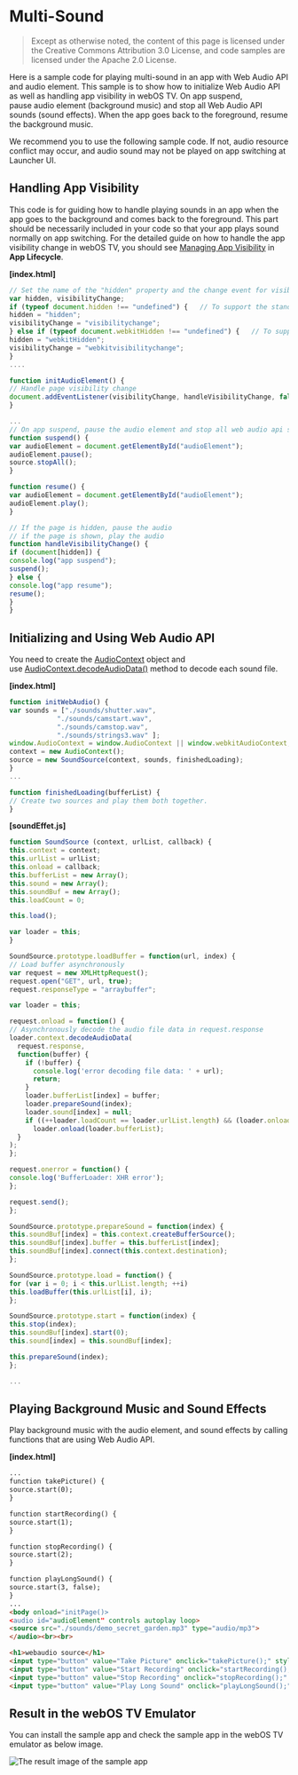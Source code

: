 # Multi-Sound

> Except as otherwise noted, the content of this page is licensed under the Creative Commons Attribution 3.0 License, and code samples are licensed under the Apache 2.0 License.

Here is a sample code for playing multi-sound in an app with Web Audio API and audio element. This sample is to show how to initialize Web Audio API as well as handling app visibility in webOS TV. On app suspend, pause audio element (background music) and stop all Web Audio API sounds (sound effects). When the app goes back to the foreground, resume the background music.

We recommend you to use the following sample code. If not, audio resource conflict may occur, and audio sound may not be played on app switching at Launcher UI.

## Handling App Visibility

This code is for guiding how to handle playing sounds in an app when the app goes to the background and comes back to the foreground. This part should be necessarily included in your code so that your app plays sound normally on app switching. For the detailed guide on how to handle the app visibility change in webOS TV, you should see [Managing App Visibility](https://webostv.developer.lge.com/develop/app-developer-guide/web-app-lifecycle/#appvisibility) in **App Lifecycle**.

**\[index.html\]**

```javascript
// Set the name of the "hidden" property and the change event for visibility
var hidden, visibilityChange;
if (typeof document.hidden !== "undefined") {   // To support the standard web browser engine
hidden = "hidden";
visibilityChange = "visibilitychange";
} else if (typeof document.webkitHidden !== "undefined") {   // To support the webkit engine
hidden = "webkitHidden";
visibilityChange = "webkitvisibilitychange";
}
....

function initAudioElement() {
// Handle page visibility change 
document.addEventListener(visibilityChange, handleVisibilityChange, false);
}

...
// On app suspend, pause the audio element and stop all web audio api sounds
function suspend() {
var audioElement = document.getElementById("audioElement");
audioElement.pause();
source.stopAll();
}

function resume() {
var audioElement = document.getElementById("audioElement");
audioElement.play();
}

// If the page is hidden, pause the audio
// if the page is shown, play the audio
function handleVisibilityChange() {
if (document[hidden]) {
console.log("app suspend");
suspend();
} else {
console.log("app resume");
resume();
}
}
```

## Initializing and Using Web Audio API

You need to create the [AudioContext](https://developer.mozilla.org/en-US/docs/Web/API/AudioContext) object and use [AudioContext.decodeAudioData()](https://developer.mozilla.org/ko/docs/Web/API/AudioContext/decodeAudioData) method to decode each sound file.

**\[index.html\]**

```javascript
function initWebAudio() {
var sounds = ["./sounds/shutter.wav",
            "./sounds/camstart.wav",
            "./sounds/camstop.wav",
            "./sounds/strings3.wav" ];
window.AudioContext = window.AudioContext || window.webkitAudioContext;
context = new AudioContext();
source = new SoundSource(context, sounds, finishedLoading);
}
...

function finishedLoading(bufferList) {
// Create two sources and play them both together.
}
```

**\[soundEffet.js\]**

```javascript
function SoundSource (context, urlList, callback) {
this.context = context;
this.urlList = urlList;
this.onload = callback;
this.bufferList = new Array();
this.sound = new Array();
this.soundBuf = new Array();
this.loadCount = 0;

this.load();

var loader = this;
}

SoundSource.prototype.loadBuffer = function(url, index) {
// Load buffer asynchronously
var request = new XMLHttpRequest();
request.open("GET", url, true);
request.responseType = "arraybuffer";

var loader = this;

request.onload = function() {
// Asynchronously decode the audio file data in request.response
loader.context.decodeAudioData(
  request.response,
  function(buffer) {
    if (!buffer) {
      console.log('error decoding file data: ' + url);
      return;
    }
    loader.bufferList[index] = buffer;
    loader.prepareSound(index);
    loader.sound[index] = null;
    if ((++loader.loadCount == loader.urlList.length) && (loader.onload != null))
      loader.onload(loader.bufferList);
  }
);
};

request.onerror = function() {
console.log('BufferLoader: XHR error');
};

request.send();
};

SoundSource.prototype.prepareSound = function(index) {
this.soundBuf[index] = this.context.createBufferSource();
this.soundBuf[index].buffer = this.bufferList[index];
this.soundBuf[index].connect(this.context.destination);
};

SoundSource.prototype.load = function() {
for (var i = 0; i < this.urlList.length; ++i)
this.loadBuffer(this.urlList[i], i);
};

SoundSource.prototype.start = function(index) {
this.stop(index);
this.soundBuf[index].start(0);
this.sound[index] = this.soundBuf[index];

this.prepareSound(index);
};

...
```

## Playing Background Music and Sound Effects

Play background music with the audio element, and sound effects by calling functions that are using Web Audio API.

**\[index.html\]**

```html
...
function takePicture() {
source.start(0);
}

function startRecording() {
source.start(1);
}

function stopRecording() {
source.start(2);
}

function playLongSound() {
source.start(3, false);
}
...
<body onload="initPage()>
<audio id="audioElement" controls autoplay loop>
<source src="./sounds/demo_secret_garden.mp3" type="audio/mp3">
</audio><br><br>

<h1>webaudio source</h1>
<input type="button" value="Take Picture" onclick="takePicture();" style="font-size:20px;"></input><br>
<input type="button" value="Start Recording" onclick="startRecording();" style="font-size:20px;"></input><br>
<input type="button" value="Stop Recording" onclick="stopRecording();" style="font-size:20px;"></input><br>
<input type="button" value="Play Long Sound" onclick="playLongSound();" style="font-size:20px;"></input><br>
```

## Result in the webOS TV Emulator

You can install the sample app and check the sample app in the webOS TV emulator as below image.

![The result image of the sample app](https://webostv.developer.lge.com/download_file/view_inline/2128/)

